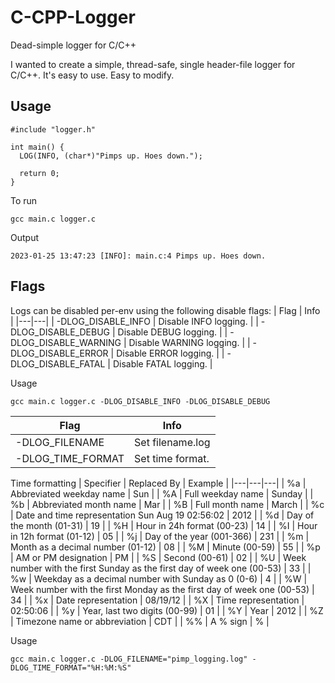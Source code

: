# C-CPP-Logger
Dead-simple logger for C/C++

I wanted to create a simple, thread-safe, single header-file logger for C/C++. It's easy to use. Easy to modify.

## Usage
```
#include "logger.h"

int main() {
  LOG(INFO, (char*)"Pimps up. Hoes down.");
  
  return 0;
}
```

To run
```
gcc main.c logger.c
```

Output
```
2023-01-25 13:47:23 [INFO]: main.c:4 Pimps up. Hoes down.
```

## Flags
Logs can be disabled per-env using the following disable flags:
| Flag | Info |
|---|---|
| -DLOG_DISABLE_INFO | Disable INFO logging. |
| -DLOG_DISABLE_DEBUG | Disable DEBUG logging. |
| -DLOG_DISABLE_WARNING | Disable WARNING logging. |
| -DLOG_DISABLE_ERROR | Disable ERROR logging. |
| -DLOG_DISABLE_FATAL | Disable FATAL logging. |

Usage
```
gcc main.c logger.c -DLOG_DISABLE_INFO -DLOG_DISABLE_DEBUG
```

| Flag | Info |
|---|---|
| -DLOG_FILENAME | Set filename.log |
| -DLOG_TIME_FORMAT | Set time format. |

Time formatting
| Specifier |	Replaced By	| Example |
|---|---|---|
| %a |	Abbreviated weekday name | Sun |
| %A |	Full weekday name | Sunday |
| %b |	Abbreviated month name | Mar |
| %B |	Full month name | March |
| %c |	Date and time representation	Sun Aug 19 02:56:02 | 2012 |
| %d |	Day of the month (01-31) | 19 |
| %H |	Hour in 24h format (00-23) | 14 |
| %I |	Hour in 12h format (01-12) | 05 |
| %j |	Day of the year (001-366) | 231 |
| %m |	Month as a decimal number (01-12) | 08 |
| %M |	Minute (00-59) | 55 |
| %p |	AM or PM designation | PM |
| %S |	Second (00-61) | 02 |
| %U |	Week number with the first Sunday as the first day of week one (00-53) | 33 |
| %w |	Weekday as a decimal number with Sunday as 0 (0-6) | 4 |
| %W |	Week number with the first Monday as the first day of week one (00-53) | 34 |
| %x |	Date representation | 08/19/12 |
| %X |	Time representation | 02:50:06 |
| %y |	Year, last two digits (00-99) | 01 |
| %Y |	Year | 2012 |
| %Z |	Timezone name or abbreviation | CDT |
| %% |	A % sign | % |

Usage
```
gcc main.c logger.c -DLOG_FILENAME="pimp_logging.log" -DLOG_TIME_FORMAT="%H:%M:%S"
```
